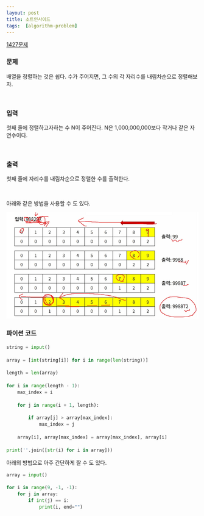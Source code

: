 ```yaml
---
layout: post
title: 소트인사이드
tags:  [algorithm-problem]
---
```


[1427문제](https://www.acmicpc.net/problem/1427)

### 문제
배열을 정렬하는 것은 쉽다. 수가 주어지면, 그 수의 각 자리수를 내림차순으로 정렬해보자.


&nbsp;

### 입력
첫째 줄에 정렬하고자하는 수 N이 주어진다. N은 1,000,000,000보다 작거나 같은 자연수이다.


&nbsp;

### 출력
첫째 줄에 자리수를 내림차순으로 정렬한 수를 출력한다.


&nbsp;

아래와 같은 방법을 사용할 수 도 있다.

![Alt text](/public/post/2020_01_08_sort_inside/sort_inside.PNG)


### 파이썬 코드
~~~python
string = input()

array = [int(string[i]) for i in range(len(string))]

length = len(array)

for i in range(length - 1):
    max_index = i

    for j in range(i + 1, length):

        if array[j] > array[max_index]:
            max_index = j

    array[i], array[max_index] = array[max_index], array[i]

print(''.join([str(i) for i in array]))
~~~

아래의 방법으로 아주 간단하게 짤 수 도 있다.
~~~python
array = input()

for i in range(9, -1, -1):
    for j in array:
        if int(j) == i:
            print(i, end="")
~~~
